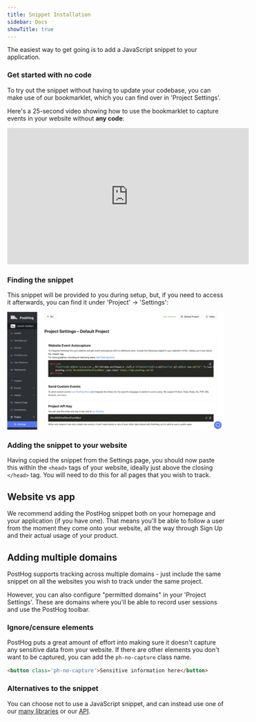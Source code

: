 ```yaml
---
title: Snippet Installation
sidebar: Docs
showTitle: true
---
```


The easiest way to get going is to add a JavaScript snippet to your application.

### Get started with no code

To try out the snippet without having to update your codebase, you can make use of our bookmarklet, which you can find over in 'Project Settings'.

Here's a 25-second video showing how to use the bookmarklet to capture events in your website without **any code**:

<iframe width="560" height="315" src="https://www.youtube.com/embed/Oe4wiNGzmk8" frameborder="0" allow="accelerometer; autoplay; clipboard-write; encrypted-media; gyroscope; picture-in-picture" allowfullscreen></iframe>

### Finding the snippet

This snippet will be provided to you during setup, but, if you need to access it afterwards, you can find it under 'Project' -> 'Settings':

![Snippet Settings Screenshot](../../../images/features/snippet/snippet-settings.png)


### Adding the snippet to your website

Having copied the snippet from the Settings page, you should now paste this within the `<head>` tags of your website, ideally just above the closing `</head>` tag. You will need to do this for all pages that you wish to track. 

## Website vs app

We recommend adding the PostHog snippet both on your homepage and your application (if you have one). That means you'll be able to follow a user from the moment they come onto your website, all the way through Sign Up and their actual usage of your product.

## Adding multiple domains 

PostHog supports tracking across multiple domains - just include the same snippet on all the websites you wish to track under the same project.

However, you can also configure "permitted domains" in your 'Project Settings'. These are domains where you'll be able to record user sessions and use the PostHog toolbar. 

###  Ignore/censure elements
PostHog puts a great amount of effort into making sure it doesn't capture any sensitive data from your website. If there are other elements you don't want to be captured, you can add the `ph-no-capture` class name.

```html
<button class='ph-no-capture'>Sensitive information here</button>
```

### Alternatives to the snippet

You can choose not to use a JavaScript snippet, and can instead use one of our [many libraries](/docs/integrate/overview) or our [API](/docs/api/overview).